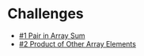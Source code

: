 # Challenges

* [#1 Pair in Array Sum](solutions/pair-in-array-sum.cpp)
* [#2 Product of Other Array Elements](solutions/product-of-other-elements)
